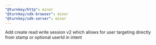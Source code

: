 ```yaml
---
"@turnkey/http": minor
"@turnkey/sdk-browser": minor
"@turnkey/sdk-server": minor
---
```


Add create read write session v2 which allows for user targeting directly from stamp or optional userId in intent
